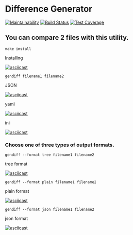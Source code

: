 # Difference Generator

[![Maintainability](https://api.codeclimate.com/v1/badges/ecb4a6b33e93057fc93e/maintainability)](https://codeclimate.com/github/Xoxxloma/frontend-project-lvl2/maintainability)
[![Build Status](https://travis-ci.org/Xoxxloma/frontend-project-lvl2.svg?branch=master)](https://travis-ci.org/Xoxxloma/frontend-project-lvl2)
[![Test Coverage](https://api.codeclimate.com/v1/badges/ecb4a6b33e93057fc93e/test_coverage)](https://codeclimate.com/github/Xoxxloma/frontend-project-lvl2/test_coverage)

## You can compare 2 files with this utility.
```
make install
```
Installing

[![asciicast](https://asciinema.org/a/9qKMuH3BVykfEGIeBBgb0GNUH.svg)](https://asciinema.org/a/9qKMuH3BVykfEGIeBBgb0GNUH)

```
gendiff filename1 filename2
```

JSON

[![asciicast](https://asciinema.org/a/EaB7LFYdrhn7jEh2sqoPF6r3d.svg)](https://asciinema.org/a/EaB7LFYdrhn7jEh2sqoPF6r3d)

yaml

[![asciicast](https://asciinema.org/a/TXsZnNmAl61GgSuioTlfsXrPk.svg)](https://asciinema.org/a/TXsZnNmAl61GgSuioTlfsXrPk)

ini

[![asciicast](https://asciinema.org/a/hxbiIeFY0WTGsnOPu144DBi6x.svg)](https://asciinema.org/a/hxbiIeFY0WTGsnOPu144DBi6x)

### Choose one of three types of output formats.

```
gendiff --format tree filename1 filename2
```

tree format

[![asciicast](https://asciinema.org/a/koCAbr3wAoR3W38UDdjjhTRjG.svg)](https://asciinema.org/a/koCAbr3wAoR3W38UDdjjhTRjG)

```
gendiff --format plain filename1 filename2
```

plain format

[![asciicast](https://asciinema.org/a/Fa14YORhoZ3WumI3zQ7FLuyuq.svg)](https://asciinema.org/a/Fa14YORhoZ3WumI3zQ7FLuyuq)

```
gendiff --format json filename1 filename2
```

json format

[![asciicast](https://asciinema.org/a/AKm8nn9rrKgEu2l9sgqwGoAa0.svg)](https://asciinema.org/a/AKm8nn9rrKgEu2l9sgqwGoAa0)
